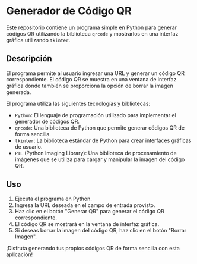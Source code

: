 # Generador de Código QR

Este repositorio contiene un programa simple en Python para generar códigos QR utilizando la biblioteca `qrcode` y mostrarlos en una interfaz gráfica utilizando `tkinter`. 

## Descripción

El programa permite al usuario ingresar una URL y generar un código QR correspondiente. El código QR se muestra en una ventana de interfaz gráfica donde también se proporciona la opción de borrar la imagen generada.

El programa utiliza las siguientes tecnologías y bibliotecas:

- `Python`: El lenguaje de programación utilizado para implementar el generador de códigos QR.
- `qrcode`: Una biblioteca de Python que permite generar códigos QR de forma sencilla.
- `tkinter`: La biblioteca estándar de Python para crear interfaces gráficas de usuario.
- `PIL` (Python Imaging Library): Una biblioteca de procesamiento de imágenes que se utiliza para cargar y manipular la imagen del código QR.

## Uso

1. Ejecuta el programa en Python.
2. Ingresa la URL deseada en el campo de entrada provisto.
3. Haz clic en el botón "Generar QR" para generar el código QR correspondiente.
4. El código QR se mostrará en la ventana de interfaz gráfica.
5. Si deseas borrar la imagen del código QR, haz clic en el botón "Borrar Imagen".

¡Disfruta generando tus propios códigos QR de forma sencilla con esta aplicación!